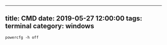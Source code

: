 
---
title: CMD
date: 2019-05-27 12:00:00
tags: terminal
category: windows
---

```
powercfg -h off
```
